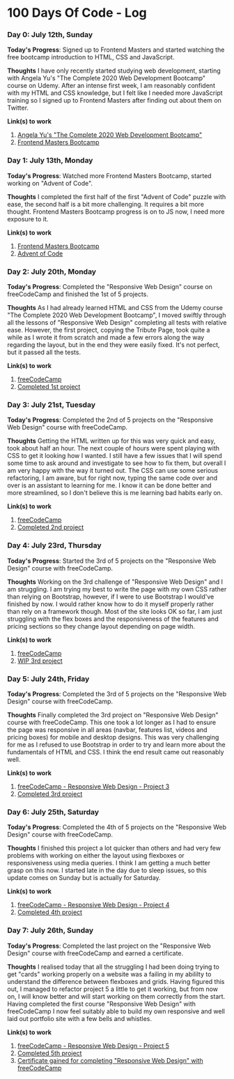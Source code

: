 # 100 Days Of Code - Log

### Day 0: July 12th, Sunday

**Today's Progress**: Signed up to Frontend Masters and started watching the free bootcamp introduction to HTML, CSS and JavaScript.

**Thoughts** I have only recently started studying web development, starting with Angela Yu's "The Complete 2020 Web Development Bootcamp" course on Udemy.  After an intense first week, I am reasonably confident with my HTML and CSS knowledge, but I felt like I needed more JavaScript training so I signed up to Frontend Masters after finding out about them on Twitter.

**Link(s) to work**
1. [Angela Yu's "The Complete 2020 Web Development Bootcamp"](https://www.udemy.com/course/the-complete-web-development-bootcamp/)
2. [Frontend Masters Bootcamp](https://frontendmasters.com/bootcamp/)

### Day 1: July 13th, Monday

**Today's Progress**: Watched more Frontend Masters Bootcamp, started working on "Advent of Code".

**Thoughts** I completed the first half of the first "Advent of Code" puzzle with ease, the second half is a bit more challenging.  It requires a bit more thought.  Frontend Masters Bootcamp progress is on to JS now, I need more exposure to it.

**Link(s) to work**
1. [Frontend Masters Bootcamp](https://frontendmasters.com/bootcamp/)
2. [Advent of Code](https://adventofcode.com/)

### Day 2: July 20th, Monday

**Today's Progress**: Completed the "Responsive Web Design" course on freeCodeCamp and finished the 1st of 5 projects.

**Thoughts** As I had already learned HTML and CSS from the Udemy course "The Complete 2020 Web Development Bootcamp", I moved swiftly through all the lessons of "Responsive Web Design" completing all tests with relative ease. However, the first project, copying the Tribute Page, took quite a while as I wrote it from scratch and made a few errors along the way regarding the layout, but in the end they were easily fixed. It's not perfect, but it passed all the tests.

**Link(s) to work**
1. [freeCodeCamp](https://www.freecodecamp.org/)
2. [Completed 1st project](https://codepen.io/Seventy9/pen/NWxejbW)

### Day 3: July 21st, Tuesday

**Today's Progress**: Completed the 2nd of 5 projects on the "Responsive Web Design" course with freeCodeCamp.

**Thoughts** Getting the HTML written up for this was very quick and easy, took about half an hour. The next couple of hours were spent playing with CSS to get it looking how I wanted. I still have a few issues that I will spend some time to ask around and investigate to see how to fix them, but overall I am very happy with the way it turned out. The CSS can use some serious refactoring, I am aware, but for right now, typing the same code over and over is an assistant to learning for me. I know it can be done better and more streamlined, so I don't believe this is me learning bad habits early on.

**Link(s) to work**
1. [freeCodeCamp](https://www.freecodecamp.org/)
2. [Completed 2nd project](https://seventy9.github.io/fcc-rwd-2/)

### Day 4: July 23rd, Thursday

**Today's Progress**: Started the 3rd of 5 projects on the "Responsive Web Design" course with freeCodeCamp.

**Thoughts** Working on the 3rd challenge of "Responsive Web Design" and I am struggling. I am trying my best to write the page with my own CSS rather than relying on Bootstrap, however, if I were to use Bootstrap I would've finished by now. I would rather know how to do it myself properly rather than rely on a framework though. Most of the site looks OK so far, I am just struggling with the flex boxes and the responsiveness of the features and pricing sections so they change layout depending on page width.

**Link(s) to work**
1. [freeCodeCamp](https://www.freecodecamp.org/)
2. [WIP 3rd project](https://seventy9.github.io/fcc-rwd-3/)

### Day 5: July 24th, Friday

**Today's Progress**: Completed the 3rd of 5 projects on the "Responsive Web Design" course with freeCodeCamp.

**Thoughts** Finally completed the 3rd project on "Responsive Web Design" course with freeCodeCamp. This one took a lot longer as I had to ensure the page was responsive in all areas (navbar, features list, videos and pricing boxes) for mobile and desktop designs. This was very challenging for me as I refused to use Bootstrap in order to try and learn more about the fundamentals of HTML and CSS. I think the end result came out reasonably well.

**Link(s) to work**
1. [freeCodeCamp - Responsive Web Design - Project 3](https://www.freecodecamp.org/learn/responsive-web-design/responsive-web-design-projects/build-a-product-landing-page)
2. [Completed 3rd project](https://seventy9.github.io/fcc-rwd-3/)

### Day 6: July 25th, Saturday

**Today's Progress**: Completed the 4th of 5 projects on the "Responsive Web Design" course with freeCodeCamp.

**Thoughts** I finished this project a lot quicker than others and had very few problems with working on either the layout using flexboxes or responsiveness using media queries. I think I am getting a much better grasp on this now. I started late in the day due to sleep issues, so this update comes on Sunday but is actually for Saturday.

**Link(s) to work**
1. [freeCodeCamp - Responsive Web Design - Project 4](https://www.freecodecamp.org/learn/responsive-web-design/responsive-web-design-projects/build-a-technical-documentation-page)
2. [Completed 4th project](https://seventy9.github.io/fcc-rwd-4/)

### Day 7: July 26th, Sunday

**Today's Progress**: Completed the last project on the "Responsive Web Design" course with freeCodeCamp and earned a certificate.

**Thoughts** I realised today that all the struggling I had been doing trying to get "cards" working properly on a website was a failing in my abililty to understand the difference between flexboxes and grids. Having figured this out, I managed to refactor project 5 a little to get it working, but from now on, I will know better and will start working on them correctly from the start. Having completed the first course "Responsive Web Design" with freeCodeCamp I now feel suitably able to build my own responsive and well laid out portfolio site with a few bells and whistles.

**Link(s) to work**
1. [freeCodeCamp - Responsive Web Design - Project 5](https://www.freecodecamp.org/learn/responsive-web-design/responsive-web-design-projects/build-a-personal-portfolio-webpage)
2. [Completed 5th project](https://seventy9.github.io/fcc-rwd-5/)
3. [Certificate gained for completing "Responsive Web Design" with freeCodeCamp](https://www.freecodecamp.org/certification/seventy9/responsive-web-design)
